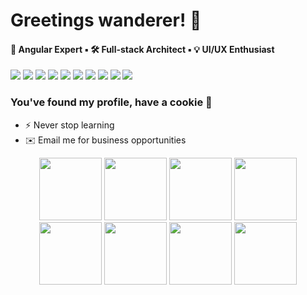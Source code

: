 # Greetings wanderer! 🌱

<h4 align="left">🚀 Angular Expert ▪️ 🛠️ Full-stack Architect ▪️ 💡 UI/UX Enthusiast</h3>

<p align="left">
  <img src="https://img.shields.io/badge/SCSS-hotpink.svg?style=flat&logo=sass&logoColor=white" />
  <img src="https://img.shields.io/badge/HTML5-E34F26.svg?style=flat&logo=html5&logoColor=white" />
   <img src="https://img.shields.io/badge/AngularJS-E23237.svg?style=flat&logo=angularjs&logoColor=white" />
  <img src="https://img.shields.io/badge/Angular-%23DD0031.svg?style=flat&logo=angular&logoColor=white" />
  <img src="https://img.shields.io/badge/Angular%20Signals-red.svg?style=flat&logo=angular&logoColor=white" />
  <img src="https://img.shields.io/badge/Control%20Flow-@if%20|%20@for%20|%20@defer-brightgreen.svg?style=flat" />
  <img src="https://img.shields.io/badge/RxJS-%23B7178C.svg?style=flat&logo=reactivex&logoColor=white" />
  <img src="https://img.shields.io/badge/TypeScript-%23007ACC.svg?style=flat&logo=typescript&logoColor=white" />
  <img src="https://img.shields.io/badge/C%23-239120.svg?style=flat&logo=c-sharp&logoColor=white" />
  <img src="https://img.shields.io/badge/Unity-000000.svg?style=flat&logo=unity&logoColor=white" />
</p>

### You've found my profile, have a cookie 🍪

- ⚡ Never stop learning
- ✉️ Email me for business opportunities

<p align="center">
  <img name="vscode" src="https://media.giphy.com/media/IdyAQJVN2kVPNUrojM/giphy.gif" width="100">
  <img name="angular" src="https://media.giphy.com/media/XEDIHHp3i8bVoEdxd7/giphy.gif" width="100">

 <img name="javascript" src="https://media.giphy.com/media/ln7z2eWriiQAllfVcn/giphy.gif" width="100">
 <img name="node" src="https://media.giphy.com/media/kdFc8fubgS31b8DsVu/giphy.gif" width="100">
 
 <img name="firebase" src="https://media.giphy.com/media/Ri2TUcKlaOcaDBxFpY/giphy.gif" width="100">

 <img name="css3" src="https://media.giphy.com/media/fsEaZldNC8A1PJ3mwp/giphy.gif" width="100">
 <img name="html5" src="https://media.giphy.com/media/XAxylRMCdpbEWUAvr8/giphy.gif" width="100">
  <img name="github" src="https://media.giphy.com/media/KzJkzjggfGN5Py6nkT/giphy.gif" width="100">
</p>

